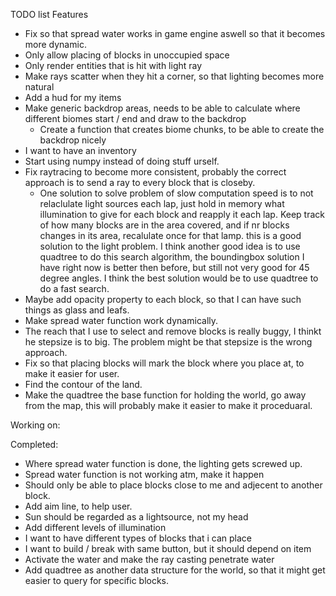 TODO list
Features
- Fix so that spread water works in game engine aswell so that it becomes more dynamic.
- Only allow placing of blocks in unoccupied space
- Only render entities that is hit with light ray
- Make rays scatter when they hit a corner, so that lighting becomes more natural
- Add a hud for my items
- Make generic backdrop areas, needs to be able to calculate where different biomes start / end and draw to the backdrop 
    - Create a function that creates biome chunks, to be able to create the backdrop nicely
- I want to have an inventory
- Start using numpy instead of doing stuff urself.
- Fix raytracing to become more consistent, probably the correct approach is to send a ray to every block that is closeby.
    * One solution to solve problem of slow computation speed is to not relaclulate light sources each lap, just hold in memory what illumination to give for each block and reapply it each lap. Keep track of how many blocks are in the area covered, and if nr blocks changes in its area, recalulate once for that lamp. this is a good solution to the light problem. I think another good idea is to use quadtree to do this search algorithm, the boundingbox solution I have right now is better then before, but still not very good for 45 degree angles.
       I think the best solution would be to use quadtree to do a fast search.
- Maybe add opacity property to each block, so that I can have such things as glass and leafs.
- Make spread water function work dynamically.
- The reach that I use to select and remove blocks is really buggy, I thinkt he stepsize is to big. The problem might be that stepsize is the wrong approach.
- Fix so that placing blocks will mark the block where you place at, to make it easier for user.
- Find the contour of the land.
- Make the quadtree the base function for holding the world, go away from the map, this will probably make it easier to make it proceduaral.

Working on:

Completed:
- Where spread water function is done, the lighting gets screwed up.
- Spread water function is not working atm, make it happen
- Should only be able to place blocks close to me and adjecent to another block.
- Add aim line, to help user.
- Sun should be regarded as a lightsource, not my head
- Add different levels of illumination
- I want to have different types of blocks that i can place
- I want to build / break with same button, but it should depend on item
- Activate the water and make the ray casting penetrate water
- Add quadtree as another data structure for the world, so that it might get easier to query for specific blocks.
